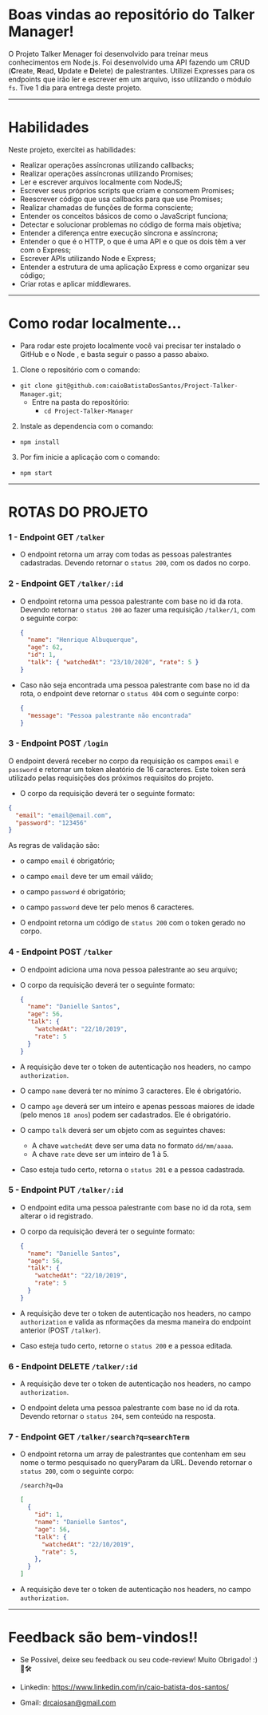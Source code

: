 # Boas vindas ao repositório do Talker Manager!

O Projeto Talker Menager foi desenvolvido para treinar meus conhecimentos em Node.js.
Foi desenvolvido uma API fazendo um CRUD (**C**reate, **R**ead, **U**pdate e **D**elete) de palestrantes. Utilizei Expresses para os endpoints que irão ler e escrever em um arquivo, isso utilizando o módulo `fs`.
Tive 1 dia para entrega deste projeto.

---

# Habilidades

Neste projeto, exercitei as habilidades:

- Realizar operações assíncronas utilizando callbacks;
- Realizar operações assíncronas utilizando Promises;
- Ler e escrever arquivos localmente com NodeJS;
- Escrever seus próprios scripts que criam e consomem Promises;
- Reescrever código que usa callbacks para que use Promises;
- Realizar chamadas de funções de forma consciente;
- Entender os conceitos básicos de como o JavaScript funciona;
- Detectar e solucionar problemas no código de forma mais objetiva;
- Entender a diferença entre execução síncrona e assíncrona;
- Entender o que é o HTTP, o que é uma API e o que os dois têm a ver com o Express;
- Escrever APIs utilizando Node e Express;
- Entender a estrutura de uma aplicação Express e como organizar seu código;
- Criar rotas e aplicar middlewares.

---

# Como rodar localmente...

- Para rodar este projeto localmente você vai precisar ter instalado o GitHub e o Node , e basta seguir o passo a passo abaixo.
1. Clone o repositório com o comando:
  - `git clone git@github.com:caioBatistaDosSantos/Project-Talker-Manager.git`;
    - Entre na pasta do repositório:
      - `cd Project-Talker-Manager`
2. Instale as dependencia com o comando:
  - `npm install`
3. Por fim inicie a aplicação com o comando:
  - `npm start`

---

# ROTAS DO PROJETO

### 1 - Endpoint GET `/talker`

- O endpoint retorna um array com todas as pessoas palestrantes cadastradas. Devendo retornar o `status 200`, com os dados no corpo.


### 2 - Endpoint GET `/talker/:id`

- O endpoint retorna uma pessoa palestrante com base no id da rota. Devendo retornar o `status 200` ao fazer uma requisição `/talker/1`, com o seguinte corpo:

  ```json
  {
    "name": "Henrique Albuquerque",
    "age": 62,
    "id": 1,
    "talk": { "watchedAt": "23/10/2020", "rate": 5 }
  }
  ```

- Caso não seja encontrada uma pessoa palestrante com base no id da rota, o endpoint deve retornar o `status 404` com o seguinte corpo:

  ```json
  {
    "message": "Pessoa palestrante não encontrada"
  }
  ```

### 3 - Endpoint POST `/login`

O endpoint deverá receber no corpo da requisição os campos `email` e `password` e retornar um token aleatório de 16 caracteres. Este token será utilizado pelas requisições dos próximos requisitos do projeto.

- O corpo da requisição deverá ter o seguinte formato:

```json
{
  "email": "email@email.com",
  "password": "123456"
}
```

As regras de validação são:
- o campo `email` é obrigatório;
- o campo `email` deve ter um email válido;
- o campo `password` é obrigatório;
- o campo `password` deve ter pelo menos 6 caracteres.

- O endpoint retorna um código de `status 200` com o token gerado no corpo.

### 4 - Endpoint POST `/talker`

- O endpoint adiciona uma nova pessoa palestrante ao seu arquivo;

- O corpo da requisição deverá ter o seguinte formato:

  ```json
  {
    "name": "Danielle Santos",
    "age": 56,
    "talk": {
      "watchedAt": "22/10/2019",
      "rate": 5
    }
  }
  ```

- A requisição deve ter o token de autenticação nos headers, no campo `authorization`.

- O campo `name` deverá ter no mínimo 3 caracteres. Ele é obrigatório.
- O campo `age` deverá ser um inteiro e apenas pessoas maiores de idade (pelo menos `18 anos`) podem ser cadastrados. Ele é obrigatório.
- O campo `talk` deverá ser um objeto com as seguintes chaves:
  - A chave `watchedAt` deve ser uma data no formato `dd/mm/aaaa`.
  - A chave `rate` deve ser um inteiro de 1 à 5.


- Caso esteja tudo certo, retorna o `status 201`  e a pessoa cadastrada.

### 5 - Endpoint PUT `/talker/:id`

- O endpoint edita uma pessoa palestrante com base no id da rota, sem alterar o id registrado.

- O corpo da requisição deverá ter o seguinte formato:

  ```json
  {
    "name": "Danielle Santos",
    "age": 56,
    "talk": {
      "watchedAt": "22/10/2019",
      "rate": 5
    }
  }
  ```
- A requisição deve ter o token de autenticação nos headers, no campo `authorization` e valida as nformações da mesma maneira do endpoint anterior (POST `/talker`).

- Caso esteja tudo certo, retorne o `status 200` e a pessoa editada.


### 6 - Endpoint DELETE `/talker/:id`

- A requisição deve ter o token de autenticação nos headers, no campo `authorization`.

- O endpoint deleta uma pessoa palestrante com base no id da rota. Devendo retornar o `status 204`, sem conteúdo na resposta.

### 7 - Endpoint GET `/talker/search?q=searchTerm`

- O endpoint retorna um array de palestrantes que contenham em seu nome o termo pesquisado no queryParam da URL. Devendo retornar o `status 200`, com o seguinte corpo:

  ```
  /search?q=Da
  ```

  ```json
  [
    {
      "id": 1,
      "name": "Danielle Santos",
      "age": 56,
      "talk": {
        "watchedAt": "22/10/2019",
        "rate": 5,
      },
    }
  ]
  ```

- A requisição deve ter o token de autenticação nos headers, no campo `authorization`.

---

# Feedback são bem-vindos!!

- Se Possivel, deixe seu feedback ou seu code-review! Muito Obrigado! :)🤝🛠

- Linkedin: https://www.linkedin.com/in/caio-batista-dos-santos/
- Gmail: drcaiosan@gmail.com

